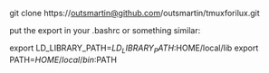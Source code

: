 git clone https://outsmartin@github.com/outsmartin/tmuxforilux.git

put the export in your .bashrc or something similar:

export LD_LIBRARY_PATH=$LD_LIBRARY_PATH:$HOME/local/lib
export PATH=$HOME/local/bin:$PATH

